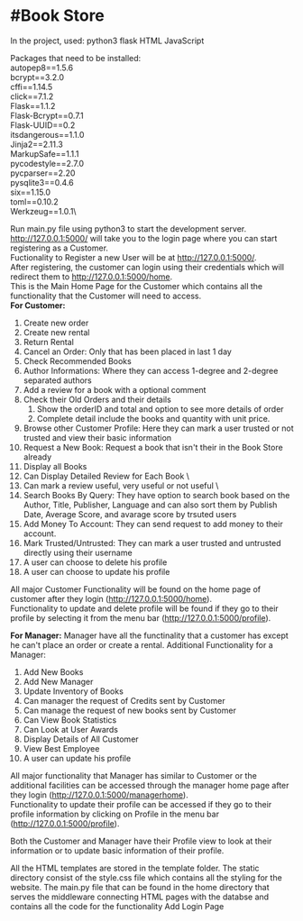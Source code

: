 <h1>#Book Store</h1>
In the project, used: 
python3
flask
HTML
JavaScript

Packages that need to be installed:\
autopep8==1.5.6\
bcrypt==3.2.0\
cffi==1.14.5\
click==7.1.2\
Flask==1.1.2\
Flask-Bcrypt==0.7.1\
Flask-UUID==0.2\
itsdangerous==1.1.0\
Jinja2==2.11.3\
MarkupSafe==1.1.1\
pycodestyle==2.7.0\
pycparser==2.20\
pysqlite3==0.4.6\
six==1.15.0\
toml==0.10.2\
Werkzeug==1.0.1\

Run main.py file using python3 to start the development server.\
http://127.0.0.1:5000/  will take you to the login page where you can start registering as a Customer.\
Fuctionality to Register a new User will be at http://127.0.0.1:5000/. \
After registering, the customer can login using their credentials which will redirect them to http://127.0.0.1:5000/home.  \
This is the Main Home Page for the Customer which contains all the functionality that the Customer will need to access.\
**For Customer:**
1. Create new order
2. Create new rental
3. Return Rental
4. Cancel an Order: Only that has been placed in last 1 day
5. Check Recommended Books
6. Author Informations: Where they can access 1-degree and 2-degree separated authors
7. Add a review for a book with a optional comment
8. Check their Old Orders and their details
   1. Show the orderID and total and option to see more details of order
   2. Complete detail include the books and quantity with unit price.
10. Browse other Customer Profile: Here they can mark a user trusted or not trusted and view their basic information
11. Request a New Book: Request a book that isn't their in the Book Store already
12. Display all Books
   1. Can Display Detailed Review for Each Book \
   2. Can mark a review useful, very useful or not useful \
13. Search Books By Query: They have option to search book based on the Author, Title, Publisher, Language and can also sort them by Publish Date, Average Score, and avarage score by trsuted users
14. Add Money To Account: They can send request to add money to their account.
15. Mark Trusted/Untrusted: They can mark a user trusted and untrusted directly using their username
16. A user can choose to delete his profile 
17. A user can choose to update his profile

All major Customer Functionality will be found on the home page of customer after they login (http://127.0.0.1:5000/home). \
Functionality to update and delete profile will be found if they go to their profile by selecting it from the menu bar (http://127.0.0.1:5000/profile). 

**For Manager:**
Manager have all the functinality that a customer has except he can't place an order or create a rental. 
Additional Functionality for a Manager:
1. Add New Books
2. Add New Manager
3. Update Inventory of Books
4. Can manager the request of Credits sent by Customer
5. Can manage the request of new books sent by Customer
6. Can View Book Statistics 
7. Can Look at User Awards
8. Display Details of All Customer
9. View Best Employee
10. A user can update his profile

All major functionality that Manager has similar to Customer or the additional facilities can be accessed through the manager home page after they login (http://127.0.0.1:5000/managerhome). \
Functionality to update their profile can be accessed if they go to their profile information by clicking on Profile in the menu bar (http://127.0.0.1:5000/profile).  

Both the Customer and Manager have their Profile view to look at their information or to update basic information of their profile.

All the HTML templates are stored in the template folder. The static directory consist of the style.css file which contains all the styling for the website.
The main.py file that can be found in the home directory that serves the middleware connecting HTML pages with the databse and contains all the code for the functionality
Add Login Page
